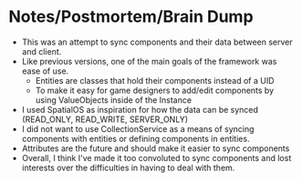 # Notes/Postmortem/Brain Dump
- This was an attempt to sync components and their data between server and client.
- Like previous versions, one of the main goals of the framework was ease of use.
  - Entities are classes that hold their components instead of a UID
  - To make it easy for game designers to add/edit components by using ValueObjects inside of the Instance
- I used SpatialOS as inspiration for how the data can be synced (READ_ONLY, READ_WRITE, SERVER_ONLY)
- I did not want to use CollectionService as a means of syncing components with entities or defining components in entities.
- Attributes are the future and should make it easier to sync components
- Overall, I think I've made it too convoluted to sync components and lost interests over the difficulties in having to deal with them.
